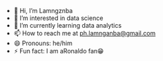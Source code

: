 - 👋 Hi, I’m Lamngznba
- 👀 I’m interested in data science
- 🌱 I’m currently learning data analytics
- 📫 How to reach me at ph.lamnganba@gmail.com
- 😄 Pronouns: he/him
- ⚡ Fun fact: I am aRonaldo fan😁

<!---
lamnganbaph/lamnganbaph is a ✨ special ✨ repository because its `README.md` (this file) appears on your GitHub profile.
You can click the Preview link to take a look at your changes.
--->
